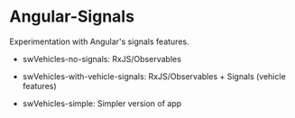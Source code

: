 # Angular-Signals
Experimentation with Angular's signals features.

- swVehicles-no-signals: RxJS/Observables

- swVehicles-with-vehicle-signals: RxJS/Observables + Signals (vehicle features)

- swVehicles-simple: Simpler version of app
